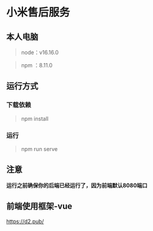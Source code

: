 # 小米售后服务

## 本人电脑
> node：v16.16.0

> npm ：8.11.0
## 运行方式
### 下载依赖
> npm install

### 运行
> npm run serve

## 注意
**运行之前确保你的后端已经运行了，因为前端默认8080端口**

## 前端使用框架-vue
https://d2.pub/
